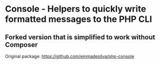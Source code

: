 #  Console - Helpers to quickly write formatted messages to the PHP CLI

## Forked version that is simplified to work without Composer

Original package: https://github.com/emmadesilva/php-console
